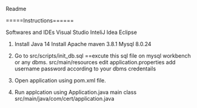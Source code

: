 


Readme

=====Instructions======

Softwares and IDEs
Visual Studio
InteliJ Idea
Eclipse

1. 
    Install Java 14
    Install Apache maven 3.8.1
    Mysql 8.0.24

2. Go to src/scripts/init_db.sql  ==excute this sql file on mysql workbench or any dbms.
 src/main/resources edit application.properties  add username password according to your dbms credentails


3. Open application using pom.xml file. 

4. Run applcation using Application.java main class  src/main/java/com/cert/application.java

 
